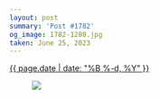 ```yaml
---
layout: post
summary: 'Post #1782'
og_image: 1782-1280.jpg
taken: June 25, 2023
---
```


<div class="post">
 <time>
  <a href="/1782">
   {{ page.date | date: "%B %-d, %Y" }}
  </a>
 </time>
 <a href="/1782">
  <figure data-taken="6/25/2023">
   <img sizes="(min-width: 700px) 50vw, calc(100vw - 2rem)" src="{{ site.assets_url }}/1782-640.jpg" srcset="{{ site.assets_url }}/1782-320.jpg 320w, {{ site.assets_url }}/1782-640.jpg 640w, {{ site.assets_url }}/1782-960.jpg 960w, {{ site.assets_url }}/1782-1280.jpg 1280w"/>
  </figure>
 </a>
</div>
